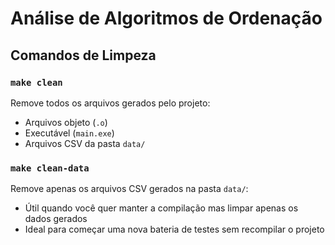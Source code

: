 # Análise de Algoritmos de Ordenação

## Comandos de Limpeza

### `make clean`
Remove todos os arquivos gerados pelo projeto:
- Arquivos objeto (`.o`)
- Executável (`main.exe`)
- Arquivos CSV da pasta `data/`

### `make clean-data`
Remove apenas os arquivos CSV gerados na pasta `data/`:
- Útil quando você quer manter a compilação mas limpar apenas os dados gerados
- Ideal para começar uma nova bateria de testes sem recompilar o projeto